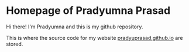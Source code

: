 # Homepage of Pradyumna Prasad

Hi there! I'm Pradyumna and this is my github repository. 

This is where the source code for my website [pradyuprasad.github.io](http://pradyuprasad.github.io) are stored.  
